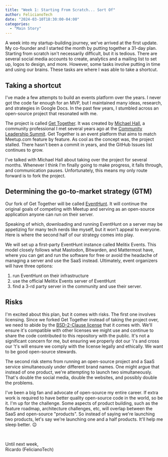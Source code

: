 ```yaml
---
title: "Week 1: Starting From Scratch... Sort Of"
author: FelicianoTech
date: "2024-03-10T18:30:00-04:00"
categories:
  - "Main Story"
---
```


A week into my startup-building journey, we've arrived at the first update.
My co-founder and I started the month by putting together a 31-day plan.
Starting from scratch isn't necessarily difficult, but it is tedious.
There are several social media accounts to create, analytics and a mailing list to set up, logos to design, and more.
However, some tasks involve putting in time and using our brains.
These tasks are where I was able to take a shortcut.

## Taking a shortcut

I've made a few attempts to build an events platform over the years.
I never got the code far enough for an MVP, but I maintained many ideas, research, and strategies in Google Docs.
In the past few years, I stumbled across an open-source project that resonated with me.

The project is called [Get Together](https://github.com/GetTogetherComm/GetTogether).
It was created by [Michael Hall](https://www.linkedin.com/in/mhall119/), a community professional I met several years ago at the [Community Leadership Summit](https://www.communityleadershipsummit.com/about/).
Get Together is an event platform that aims to match Meetup.com feature by feature.
As cool as the concept was, the project stalled.
There hasn't been a commit in years, and the GitHub Issues list continues to grow.

I've talked with Michael Hall about taking over the project for several months.
Whenever I think I'm finally going to make progress, it falls through, and communication pauses.
Unfortunately, this means my only route forward is to fork the project.

## Determining the go-to-market strategy (GTM)

Our fork of Get Together will be called [EventHunt](https://github.com/eventhunt-org/monolith).
It will continue the original goals of competing with Meetup and serving as an open-source application anyone can run on their server.

Speaking of which, downloading and running EventHunt on a server may be appetizing for many tech nerds like myself, but it won't appeal to everyone.
Here is where the second half of our strategy comes into play.

We will set up a first-party EventHunt instance called Melitix Events.
This model closely follows what Mastodon, Bitwarden, and Mattermost have, where you can get and run the software for free or avoid the headache of managing a server and use the SaaS instead.
Ultimately, event organizers will have three options:

1. run EventHunt on their infrastructure
1. use the official Melitix Events server of EventHunt
1. find a 3-rd party server in the community and use their server.

## Risks

I'm excited about this plan, but it comes with risks.
The first one involves licensing.
Since we forked Get Together instead of taking the project over, we need to abide by the [BSD-2-Clause license](https://opensource.org/license/bsd-2-clause) that it comes with.
We'll ensure it's compatible with other licenses we might use and continue to share the code contributed to this repository with the public.
It's not a significant concern for me, but ensuring we properly dot our 'i's and cross our 't's will ensure we comply with the license legally and ethically.
We want to be good open-source stewards.

The second risk stems from running an open-source project and a SaaS service simultaneously under different brand names.
One might argue that instead of one product, we're attempting to launch two simultaneously.
That's double the social media, double the websites, and possibly double the problems.

I've been a big fan and advocate of open-source my entire career.
If extra work is required to have better quality open-source code in the world, so be it.
I'm up for the challenge.
Some aspects of product building, such as the feature roadmap, architecture challenges, etc, will overlap between the SaaS and open-source "products".
So instead of saying we're launching two products, let's say we're launching one and a half products.
It'll help me sleep better. :wink:

<br />

Until next week,  
Ricardo (FelicianoTech)

